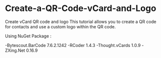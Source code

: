 # Create-a-QR-Code-vCard-and-Logo
Create vCard QR code and logo  This tutorial allows you to create a QR code for contacts and use a custom logo within the QR code.




Using NuGet Package : 

-Bytescout.BarCode 7.6.2.1242
-RCoder 1.4.3
-Thought.vCards 1.0.9
-ZXing.Net 0.16.9
